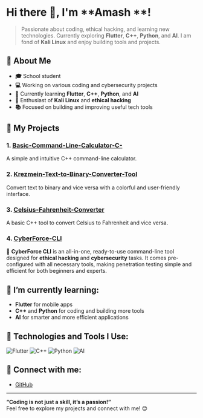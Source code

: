 # Hi there 👋, I'm **Amash **!  
> Passionate about coding, ethical hacking, and learning new technologies. Currently exploring **Flutter**, **C++**, **Python**, and **AI**. I am fond of **Kali Linux** and enjoy building tools and projects.

## 🚀 About Me
- **🎓** School student  
- **💻** Working on various coding and cybersecurity projects  
- **🌱** Currently learning **Flutter**, **C++**, **Python**, and **AI**  
- **🔧** Enthusiast of **Kali Linux** and **ethical hacking**  
- **📚** Focused on building and improving useful tech tools

## 🔧 My Projects

### 1. [**Basic-Command-Line-Calculator-C-**](https://github.com/AmashOnBlitz/Basic-Command-Line-Calculator-C-)
A simple and intuitive C++ command-line calculator.

### 2. [**Krezmein-Text-to-Binary-Converter-Tool**](https://github.com/AmashOnBlitz/Krezmein-Text-to-Binary-Converter-Tool)
Convert text to binary and vice versa with a colorful and user-friendly interface.

### 3. [**Celsius-Fahrenheit-Converter**](https://github.com/AmashOnBlitz/Celsius-Fahrenheit-Converter)
A basic C++ tool to convert Celsius to Fahrenheit and vice versa.

### 4. [**CyberForce-CLI**](https://github.com/AmashOnBlitz/CyberForce-CLI)
🚀 **CyberForce CLI** is an all-in-one, ready-to-use command-line tool designed for **ethical hacking** and **cybersecurity** tasks. It comes pre-configured with all necessary tools, making penetration testing simple and efficient for both beginners and experts.

## 🌱 I’m currently learning:
- **Flutter** for mobile apps
- **C++** and **Python** for coding and building more tools
- **AI** for smarter and more efficient applications

## 🔧 Technologies and Tools I Use:
![Flutter](https://img.shields.io/badge/Flutter-02569B?style=flat&logo=flutter&logoColor=white)
![C++](https://img.shields.io/badge/C%2B%2B-00599C?style=flat&logo=c%2B%2B&logoColor=white)
![Python](https://img.shields.io/badge/Python-3776AB?style=flat&logo=python&logoColor=white)
![AI](https://img.shields.io/badge/AI-FF6F61?style=flat&logo=artificial-intelligence&logoColor=white)

## 🔗 Connect with me:
- [GitHub](https://github.com/AmashOnBlitz)

---

**“Coding is not just a skill, it’s a passion!”**  
Feel free to explore my projects and connect with me! 😊

